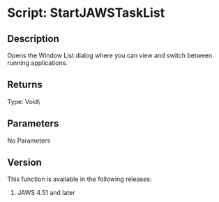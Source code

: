 # Script: StartJAWSTaskList

## Description

Opens the Window List dialog where you can view and switch between
running applications.

## Returns

Type: Void\

## Parameters

No Parameters

## Version

This function is available in the following releases:

1.  JAWS 4.51 and later
